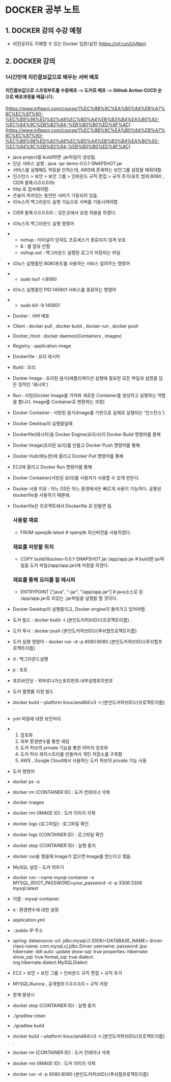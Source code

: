 DOCKER 공부 노트
================


1\. DOCKER 강의 수강 예정
-----------------------------
- 비전공자도 이해할 수 있는 Docker 입문/실전 (https://inf.run/UvNen)




2\. DOCKER 강의
-----------------------------

### 1시간만에 치킨콤보값으로 배우는 서버 배포
#### 치킨콤보값으로 스프링부트를 수동배포 -> 도커로 배포 -> Github Action CI/CD 순으로 배포과정을 배웁니다.
[https://www.inflearn.com/course/1%EC%8B%9C%EA%B0%84%EB%A7%8C%EC%97%90-%EC%B9%98%ED%82%A8%EC%BD%A4%EB%B3%B4%EA%B0%92-%EC%84%9C%EB%B2%84-%EB%B0%B0%ED%8F%AC](https://www.inflearn.com/course/1%EC%8B%9C%EA%B0%84%EB%A7%8C%EC%97%90-%EC%B9%98%ED%82%A8%EC%BD%A4%EB%B3%B4%EA%B0%92-%EC%84%9C%EB%B2%84-%EB%B0%B0%ED%8F%AC)


- java project를 build하면 .jar파일이 생성됨.
- 단순 서비스 실행 : java -jar demo-0.0.1-SNAPSHOT.jar
- 서비스를 실행해도 작동을 안하는데, AWS에 존재하는 보안그룹 설정을 해줘야함.
- 인스턴스 > 보안 > 보안 그룹 > 인바운드 규칙 편집 > 규칙 추가(포트 범위:8080 , CIDR 블록:0.0.0.0/0)
- http 로 접속해야함.
- 콘솔이 켜져있는 동안만 서버가 기동되어 있음.
- 리눅스의 백그라운드 실행 기능으로 서버를 기동시켜야함.



  
* CIDR 블록:0.0.0.0/0 :: 모든곳에서 요청 허용을 하겠다.
* 리눅스의 백그라운드 실행 명령어
*  - nohup : 터미널이 닫혀도 프로세스가 종료되지 않게 보호
   - & : 쉘 점유 안함
   - nohup.out : 백그라운드 실행된 로그가 저장되는 파일
* 리눅스 실행중인 8080포트를 사용하는 서비스 알려주는 명령어
*  - sudo lsof -i:8080
* 리눅스 실행중인 PID:145601 서비스를 종료하는 명령어
*  - sudo kill -9 145601


* Docker : 서버 배포
* Client : docker pull , docker build , docker run , docker push
* Docker_Host : docker daemon(Containers , images)
* Registry : application image

* Dockerfile : 요리 레시피
* Build : 조리
* Docker Image : 조리된 음식(애플리케이션 실행에 필요한 모든 파일과 설정을 담은 정적인 '레시피')
* Run : 서빙(Docker Image를 가져와 새로운 Container를 생성하고 실행하는 역할을 합니다. Image를 Container로 변환하는 과정)
* Docker Container : 서빙된 음식(Image를 기반으로 실제로 실행되는 '인스턴스')

* Docker Desktop이 실행중일때
* Dockerfile(레시피)을 Docker Engine(요리사)이 Docker Build 명령어를 통해
* Docker Image(조리된 요리)를 만들고 Docker Push 명령어를 통해
* Docker Hub(메뉴판)에 올리고 Docker Pull 명령어를 통해
* EC2에 올리고 Docker Run 명령어를 통해
* Docker Container(서빙된 요리)를 사용자가 사용할 수 있게 만든다.

* Docker 사용 이유 : 어느 OS든 어느 환경에서든 빠르게 사용이 가능하다. 공통된 dockerfile을 사용하기 때문에.

* Dockerfile은 프로젝트에서 Dockerfile 로 만들면 됨.
  ### 사용할 재료
  - FROM openjdk:latest  # openjdk 최신버전을 사용하겠다.
  
  ### 재료를 저장할 위치
  - COPY build/libs/neo-0.0.1-SNAPSHOT.jar /app/app.jar  # build한 jar파일을 도커 파일(/app/app.jar)에 저장을 하겠다.
  
  ### 재료를 통해 요리를 할 레시피
  - ENTRYPOINT ["java", "-jar", "/app/app.jar"]  # java소스로 된 /app/app.jar로 되있는 .jar파일을 실행을 할 것이다.

* Docker Desktop이 실행중이고, Docker engine이 돌아가고 있어야함.
* 도커 빌드 : docker build -t {본인도커허브ID}/{프로젝트이름} .
* 도커 푸시 : docker push {본인도커허브ID}/{푸쉬할프로젝트이름}

* 도커 실행 명령어 - docker run -d -p 8080:8080 {본인도커허브ID}/{푸쉬할프로젝트이름}
* d : 백그라운드실행
* p : 포트
* 포트바인딩 - 외부로나가는포트번호:내부실행포트번호

* 도커 플랫폼 지정 빌드
* docker build --platform linux/amd64/v3 -t {본인도커허브ID}/{프로젝트이름} .

* yml 파일에 대한 보안처리
* 1. 암호화
  2. 외부 환경변수를 통한 세팅
  3. 도커 허브의 private 기능을 통한 이미지 암호화
  4. 도커 허브 레지스트리를 만들어서 개인 저장소를 구축함
  5. AWS , Google Cloud에서 사용하는 도커 허브의 private 기능 사용
 

* 도커 명령어
* docker ps -a
* docker rm {CONTAINER ID} : 도커 컨테이너 삭제
* docker images
* docker rmi {IMAGE ID} : 도커 이미지 삭제
* docker logs {로그파일} : 로그파일 확인
* docker logs {CONTAINER ID} : 로그파일 확인
* docker stop {CONTAINER ID} : 실행 중지

* docker run을 했을때 Image가 없으면 Image를 받는다고 했음.

* MySQL 설정 - 도커 띄우기 
* docker run --name mysql-container -e MYSQL_ROOT_PASSWORD=your_password -d -p 3306:3306 mysql:latest
* 이름 : mysql-container
* e : 환경변수에 대한 설정

* application.yml
* <HOST> : public IP 주소 
* spring:
  datasource:
    url: jdbc:mysql://<HOST>:3306/<DATABASE_NAME>
    driver-class-name: com.mysql.cj.jdbc.Driver
    username: <USERNAME>
    password: <PASSWORD>
  jpa:
    hibernate:
      ddl-auto: update
    show-sql: true
    properties:
      hibernate:
        show_sql: true
        format_sql: true
        dialect: org.hibernate.dialect.MySQLDialect

* EC2 > 보안 > 보안 그룹 > 인바운드 규칙 편집 > 규칙 추가
* MYSQL/Aurora , 공개범위 0.0.0.0/0 > 규칙 저장

* 문제 발생시
* docker stop {CONTAINER ID} : 실행 중지
* ./gradlew clean
* ./gradlew build
* docker build --platform linux/amd64/v3 -t {본인도커허브ID}/{프로젝트이름} .
* docker rm {CONTAINER ID} : 도커 컨테이너 삭제
* docker rmi {IMAGE ID} : 도커 이미지 삭제
* docker run -d -p 8080:8080 {본인도커허브ID}/{푸쉬할프로젝트이름}
